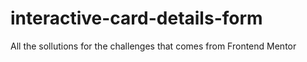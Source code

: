 # interactive-card-details-form
All the sollutions for the challenges that comes from Frontend Mentor
